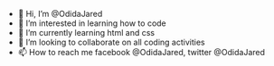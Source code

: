 - 👋 Hi, I’m @OdidaJared
- 👀 I’m interested in learning how to code
- 🌱 I’m currently learning html and css
- 💞️ I’m looking to collaborate on all coding activities
- 📫 How to reach me facebook @OdidaJared, twitter @OdidaJared

<!---
OdidaJared/OdidaJared is a ✨ special ✨ repository because its `README.md` (this file) appears on your GitHub profile.
You can click the Preview link to take a look at your changes.
--->
